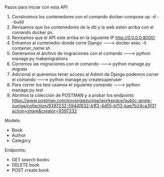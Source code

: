 Pasos para iniciar con esta API:

1. Construimos los contenedores con el comando docker-compose up -d --build
2. Revisamos que los contenedores de la db y la web esten arriba con el comando docker ps
3. Revisamos que el API este arriba en la siguiente IP http://0.0.0.0:8000/
4. Entramos al contenedor donde corre Django ---> docker exec -it container_name sh 
5. Generamos el archivo de migraciones con el comando ---> python manage.py makemigrations
6. Corremos las migraciones con el comando ---> python manage.py migrate
7. Adicional si queremos tener acceso al Admin de Django podemos correr el comando ---> python manage.py createsuperuser
8. Para correr los test usamos el siguiente comando ---> python manage.py test
9. Abrimos la colección de POSTMAN y a probar los endpoints  https://www.postman.com/soyangiezuniga/workspace/public-angie-zuniga/collection/9397232-5944f632-b1f3-4d55-bf13-bae7b24ca3f0?action=share&creator=9397232

Models:

- Book
- Author
- Category

Endpoints:

- GET search books 
- DELETE book
- POST create book


 